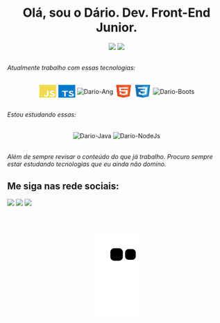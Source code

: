 <div>
 <h1 align='center'> Olá, sou o Dário. Dev. Front-End Junior.</h1>
 <div>

<div align = 'center'>

 <img height="160em" src="https://github-readme-stats-git-masterrstaa-rickstaa.vercel.app/api?username=DarioJr22&hide=contribs,prs,issues&show_icons=true&theme=transparent">
 <img height="160em" src="https://github-readme-stats-git-masterrstaa-rickstaa.vercel.app/api/top-langs/?username=DarioJr22&langs_count=8&theme=transparent&layout=compact">
 
 </div>
 
##
*Atualmente trabalho com essas tecnologias:*
<div align='center' style="display: inline_block"><br>
  <img align="center" alt="Dario-Js" height="30" width="40" src="https://raw.githubusercontent.com/devicons/devicon/master/icons/javascript/javascript-plain.svg">
  <img align="center" alt="Dario-Ts" height="30" width="40" src="https://raw.githubusercontent.com/devicons/devicon/master/icons/typescript/typescript-plain.svg">
  <img align="center" alt="Dario-Ang" height="30" width="40" src="https://cdn.jsdelivr.net/gh/devicons/devicon/icons/angularjs/angularjs-original.svg">
  <img align="center" alt="Dario-HTML" height="30" width="40" src="https://raw.githubusercontent.com/devicons/devicon/master/icons/html5/html5-original.svg">
  <img align="center" alt="Dario-CSS" height="30" width="40" src="https://raw.githubusercontent.com/devicons/devicon/master/icons/css3/css3-original.svg">
  <img align="center" alt="Dario-Boots" height="30" width="40" src="https://cdn.jsdelivr.net/gh/devicons/devicon/icons/bootstrap/bootstrap-original.svg">
</div>

##

*Estou estudando essas:*
<div align='center' style="display: inline_block"><br>
  <img align="center" alt="Dario-Java" height="30" width="40" src="https://cdn.jsdelivr.net/gh/devicons/devicon/icons/java/java-original.svg">
  <img align="center" alt="Dario-NodeJs" height="30" width="40" src="https://cdn.jsdelivr.net/gh/devicons/devicon/icons/nodejs/nodejs-original.svg">
</div>
<br>

*Além de sempre revisar o conteúdo do que já trabalho. Procuro sempre estar estudando tecnologias que eu ainda não domino.*
<br>
  
  
  
 <h2>Me siga nas rede sociais:</h2> 

<div style="display: inline_block"> 

  <a href="https://instagram.com/dario.r0cha" target="_blank"><img src="https://img.shields.io/badge/-Instagram-%23E4405F?style=for-    thebadge&logo=instagram&logoColor=white" target="_blank"></a>
  <a href = "mailto:dariojr1233@gmail.com"><img src="https://img.shields.io/badge/-Gmail-%23333?style=for-the-badge&logo=gmail&logoColor=white" target="_blank"></a>
  <a href="https://www.linkedin.com/in/dário-rocha-12a921189" target="_blank"><img src="https://img.shields.io/badge/-LinkedIn-%230077B5?style=for-the-badge&logo=linkedin&logoColor=white" target="_blank"></a> 
  
</div>

##
  
<br>
  
 <div align='center'>
   
   ![Snake animation](https://github.com/DarioJr22/DarioJr22/blob/output/github-contribution-grid-snake.svg)
  
  </div>
  





